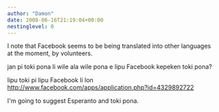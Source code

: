 ```yaml
---
author: "Damon"
date: 2008-06-16T21:19:04+00:00
nestinglevel: 0
---
```

I note that Facebook seems to be being translated into other languages  
at the moment, by volunteers.  
  
jan pi toki pona li wile ala wile pona e lipu Facebook kepeken toki pona?  
  
lipu toki pi lipu Facebook li lon  
http://www.facebook.com/apps/application.php?id=4329892722  
  
I'm going to suggest Esperanto and toki pona.